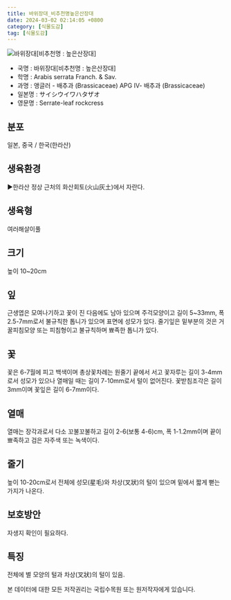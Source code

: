 ```yaml
---
title: 바위장대_비추천명높은산장대
date: 2024-03-02 02:14:05 +0800
category: [식물도감]
tag: [식물도감]
---
```




![바위장대[비추천명 : 높은산장대]](/fileUpload/plants/basic/Cruciferae/Arabis/8338/8338_1_th2.JPG)
- 국명 : 바위장대[비추천명 : 높은산장대]
- 학명 : Arabis serrata Franch. & Sav.
- 과명 : 앵글러 - 배추과 (Brassicaceae) APG Ⅳ- 배추과 (Brassicaceae)
- 일본명 : サイシウイワハタザオ
- 영문명 : Serrate-leaf rockcress


## 분포
일본, 중국 / 한국(한라산) 
## 생육환경
▶한라산 정상 근처의 화산회토(火山灰土)에서 자란다.
## 생육형
여러해살이풀 
## 크기
높이 10~20cm
## 잎
근생엽은 모여나기하고 꽃이 진 다음에도 남아 있으며 주걱모양이고 길이 5~33mm, 폭 2.5-7mm로서 불규칙한 톱니가 있으며 표면에 성모가 있다. 줄기잎은 밑부분의 것은 거꿀피침모양 또는 피침형이고 불규칙하며 뾰족한 톱니가 있다.
## 꽃
꽃은 6-7월에 피고 백색이며 총상꽃차례는 원줄기 끝에서 서고 꽃자루는 길이 3-4mm로서 성모가 있으나 열매일 때는 길이 7-10mm로서 털이 없어진다. 꽃받침조각은 길이 3mm이며 꽃잎은 길이 6-7mm이다.
## 열매
열매는 장각과로서 다소 꼬불꼬불하고 길이 2-6(보통 4-6)cm, 폭 1-1.2mm이며 끝이 뾰족하고 검은 자주색 또는 녹색이다.
## 줄기
높이 10-20cm로서 전체에 성모(星毛)와 차상(叉狀)의 털이 있으며 밑에서 짧게 뻗는 가지가 나온다.
## 보호방안
자생지 확인이 필요하다.
## 특징
전체에 별 모양의 털과 차상(叉狀)의 털이 있음.






본 데이터에 대한 모든 저작권리는 국립수목원 또는 원저작자에게 있습니다.
